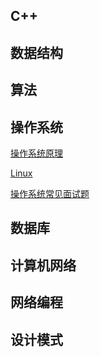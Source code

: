 C++
-----------------
数据结构
-----------------
算法
-----------------
操作系统
-----------------

[操作系统原理](https://github.com/zh921/Codes/blob/master/notes/操作系统.md)

[Linux]()

[操作系统常见面试题]()

数据库
-----------------
计算机网络
-----------------
网络编程
-----------------
设计模式
-----------------
